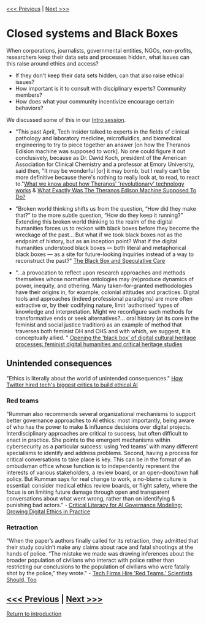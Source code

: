 [<<< Previous](socpol.md) | [Next >>>](accessibility.md)

# Closed systems and Black Boxes 
When corporations, journalists, governmental entities, NGOs, non-profits, researchers keep their data sets and processes hidden, what issues can this raise around ethics and access? 
* If they don't keep their data sets hidden, can that also raise ethical issues? 
* How important is it to consult with disciplinary experts? Community members? 
* How does what your community incentivize encourage certain behaviors?

We discussed some of this in our [Intro session](https://github.com/SouthernMethodistUniversity/intro/blob/master/sections/how.md).
* "This past April, Tech Insider talked to experts in the fields of clinical pathology and laboratory medicine, microfluidics, and biomedical engineering to try to piece together an answer [on how the Theranos Edision machine was supposed to work]. No one could figure it out conclusively, because as Dr. David Koch, president of the American Association for Clinical Chemistry and a professor at Emory University, said then, "It may be wonderful [or] it may bomb, but I really can't be more definitive because there's nothing to really look at, to read, to react to."[What we know about how Theranos' 'revolutionary' technology works](https://www.businessinsider.com/how-theranos-revolutionary-technology-works-2015-10) & [What Exactly Was The Theranos Edison Machine Supposed To Do?](https://www.refinery29.com/en-us/2019/03/224904/theranos-edison-machine-blood-test-technology-explained)


* "Broken world thinking shifts us from the question, “How did they make that?” to the more subtle question, “How do they keep it running?” Extending this broken world thinking to the realm of the digital humanities forces us to reckon with black boxes before they become the wreckage of the past... But what if we took black boxes not as the endpoint of history, but as an inception point? What if the digital humanities understood black boxes — both literal and metaphorical black boxes — as a site for future-looking inquiries instead of a way to reconstruct the past?" [The Black Box and Speculative Care](https://dhdebates.gc.cuny.edu/read/untitled-f2acf72c-a469-49d8-be35-67f9ac1e3a60/section/3aa0b4f4-bd72-410d-9935-366a895ea7a7)


* "...a provocation to reflect upon research approaches and methods themselves whose normative ontologies may (re)produce dynamics of power, inequity, and othering. Many taken-for-granted methodologies have their origins in, for example, colonial attitudes and practices. Digital tools and approaches (indeed professional paradigms) are more often extractive or, by their codifying nature, limit ‘authorised’ types of knowledge and interpretation. Might we reconfigure such methods for transformative ends or seek alternatives?... oral history (at its core in the feminist and social justice tradition) as an example of method that traverses both feminist DH and CHS and with which, we suggest, it is conceptually allied. " [Opening the ‘black box’ of digital cultural heritage processes: feminist digital humanities and critical heritage studies](https://blogs.ucl.ac.uk/dh/2021/02/22/digital-cultural-heritage/)


## Unintended consequences 
"Ethics is literally about the world of unintended consequences." [How Twitter hired tech's biggest critics to build ethical AI](https://www.protocol.com/workplace/twitter-ethical-ai-meta)

### Red teams 
"Rumman also recommends several organizational mechanisms to support better governance approaches to AI ethics: most importantly, being aware of who has the power to make & influence decisions over digital projects. Interdisciplinary approaches are critical to success, but often difficult to enact in practice. She points to the emergent mechanisms within cybersecurity as a particular success: using ‘red teams’ with many different specialisms to identify and address problems. Second, having a process for critical conversations to take place is key. This can be in the format of an ombudsman office whose function is to independently represent the interests of various stakeholders, a review board, or an open-door/town hall policy. But Rumman says for real change to work, a no-blame culture is essential: consider medical ethics review boards, or flight safety, where the focus is on limiting future damage through open and transparent conversations about what went wrong, rather than on identifying & punishing bad actors." - [Critical Literacy for AI Governance Modeling: Growing Digital Ethics in Practice](https://leadingedgeforum.com/insights/critical-literacy-for-ai-governance-modeling-growing-digital-ethics-in-practice/)

### Retraction 
"When the paper’s authors finally called for its retraction, they admitted that their study couldn’t make any claims about race and fatal shootings at the hands of police. “The mistake we made was drawing inferences about the broader population of civilians who interact with police rather than restricting our conclusions to the population of civilians who were fatally shot by the police,” they wrote." - [Tech Firms Hire 'Red Teams.' Scientists Should, Too](https://www.wired.com/story/tech-firms-hire-red-teams-scientists-should-too/)

[<<< Previous](socpol.md) | [Next >>>](accessibility.md)
-----
[Return to introduction](https://github.com/SouthernMethodistUniversity/access)
